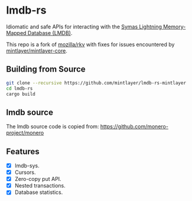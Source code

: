 # lmdb-rs

Idiomatic and safe APIs for interacting with the
[Symas Lightning Memory-Mapped Database (LMDB)](http://symas.com/mdb/).

This repo is a fork of [mozilla/rkv](https://github.com/mozilla/rkv)
with fixes for issues encountered by [mintlayer/mintlayer-core](https://github.com/mintlayer/mintlayer-core).

## Building from Source

```bash
git clone --recursive https://github.com/mintlayer/lmdb-rs-mintlayer
cd lmdb-rs
cargo build
```

## lmdb source

The lmdb source code is copied from: https://github.com/monero-project/monero

## Features

* [x] lmdb-sys.
* [x] Cursors.
* [x] Zero-copy put API.
* [x] Nested transactions.
* [x] Database statistics.
